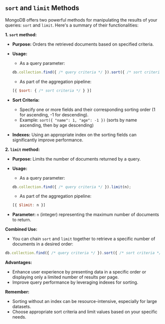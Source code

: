 ## `sort` and `limit` Methods

MongoDB offers two powerful methods for manipulating the results of your queries: `sort` and `limit`. Here's a summary of their functionalities:

**1. `sort` method:**

* **Purpose:** Orders the retrieved documents based on specified criteria.
* **Usage:**
    - As a query parameter:

    ```javascript
    db.collection.find({ /* query criteria */ }).sort({ /* sort criteria */ });
    ```

    - As part of the aggregation pipeline:

    ```javascript
    [{ $sort: { /* sort criteria */ } }]
    ```

* **Sort Criteria:**
    - Specify one or more fields and their corresponding sorting order (1 for ascending, -1 for descending).
    - Example: `sort({ "name": 1, "age": -1 })` (sorts by name ascending, then by age descending)
* **Indexes:** Using an appropriate index on the sorting fields can significantly improve performance.

**2. `limit` method:**

* **Purpose:** Limits the number of documents returned by a query.
* **Usage:**
    - As a query parameter:

    ```javascript
    db.collection.find({ /* query criteria */ }).limit(n);
    ```

    - As part of the aggregation pipeline:

    ```javascript
    [{ $limit: n }]
    ```

* **Parameter:** `n` (integer) representing the maximum number of documents to return.

**Combined Use:**

* You can chain `sort` and `limit` together to retrieve a specific number of documents in a desired order:

```javascript
db.collection.find({ /* query criteria */ }).sort({ /* sort criteria */ }).limit(n);
```

**Advantages:**

* Enhance user experience by presenting data in a specific order or displaying only a limited number of results per page.
* Improve query performance by leveraging indexes for sorting.

**Remember:**

* Sorting without an index can be resource-intensive, especially for large datasets.
* Choose appropriate sort criteria and limit values based on your specific needs.
